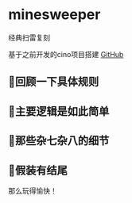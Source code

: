 # minesweeper
经典扫雷复刻

基于之前开发的cino项目搭建
[GitHub](https://github.com/thrblock/cino)

## 🚩回顾一下具体规则

## 🚩主要逻辑是如此简单

## 🚩那些杂七杂八的细节

## 🚩假装有结尾

那么玩得愉快！

